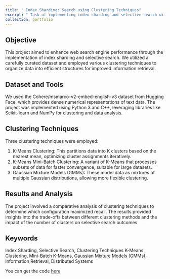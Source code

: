 ```yaml
---
title: " Index Sharding: Search using Clustering Techniques"
excerpt: " Task of implementing index sharding and selective search within a web search engine framework."
collection: portfolio
---
```

Objective
------
This project aimed to enhance web search engine performance through the implementation of index sharding and selective search. We utilized a carefully curated dataset and employed various clustering techniques to organize data into efficient structures for improved information retrieval.

Dataset and Tools
------
We used the Cohere/msmarco-v2-embed-english-v3 dataset from Hugging Face, which provides dense numerical representations of text data. The project was implemented using Python 3 and C++, leveraging libraries like Scikit-learn and NumPy for clustering and data analysis.

Clustering Techniques
------
Three clustering techniques were employed:
1. K-Means Clustering: This partitions data into K clusters based on the nearest mean, optimizing cluster assignments iteratively.
1. K-Means Mini-Batch Clustering: A variant of K-Means that processes subsets of data for faster convergence, suitable for large datasets.
1. Gaussian Mixture Models (GMMs): These model data as mixtures of multiple Gaussian distributions, allowing more flexible clustering.

Results and Analysis
------
The project involved a comparative analysis of clustering techniques to determine which configuration maximized recall. The results provided insights into the trade-offs between different clustering methods and the impact of the number of clusters on selective search outcomes

Keywords
------
Index Sharding, Selective Search, Clustering Techniques K-Means Clustering, Mini-Batch K-Means, Gaussian Mixture Models (GMMs), Information Retrieval, Distributed Systems

You can get the code [here](https://github.com/MeetOswal/SearchEngine/tree/main/Project)